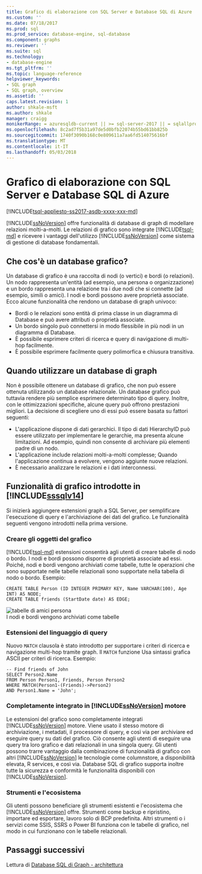 ```yaml
---
title: Grafico di elaborazione con SQL Server e Database SQL di Azure | Documenti Microsoft
ms.custom: ''
ms.date: 07/18/2017
ms.prod: sql
ms.prod_service: database-engine, sql-database
ms.component: graphs
ms.reviewer: ''
ms.suite: sql
ms.technology:
- database-engine
ms.tgt_pltfrm: ''
ms.topic: language-reference
helpviewer_keywords:
- SQL graph
- SQL graph, overview
ms.assetid: ''
caps.latest.revision: 1
author: shkale-msft
ms.author: shkale
manager: craigg
monikerRange: = azuresqldb-current || >= sql-server-2017 || = sqlallproducts-allversions
ms.openlocfilehash: 8c2ad7f5b31a97de5d0bfb22074b55bd61bb825b
ms.sourcegitcommit: 1740f3090b168c0e809611a7aa6fd514075616bf
ms.translationtype: MT
ms.contentlocale: it-IT
ms.lasthandoff: 05/03/2018
---
```

# <a name="graph-processing-with-sql-server-and-azure-sql-database"></a>Grafico di elaborazione con SQL Server e Database SQL di Azure
[!INCLUDE[tsql-appliesto-ss2017-asdb-xxxx-xxx-md](../../includes/tsql-appliesto-ss2017-asdb-xxxx-xxx-md.md)]

[!INCLUDE[ssNoVersion](../../includes/ssnoversion-md.md)] offre funzionalità di database di graph di modellare relazioni molti-a-molti. Le relazioni di grafico sono integrate [!INCLUDE[tsql-md](../../includes/tsql-md.md)] e ricevere i vantaggi dell'utilizzo [!INCLUDE[ssNoVersion](../../includes/ssnoversion-md.md)] come sistema di gestione di database fondamentali.


## <a name="what-is-a-graph-database"></a>Che cos'è un database grafico?  
Un database di grafico è una raccolta di nodi (o vertici) e bordi (o relazioni). Un nodo rappresenta un'entità (ad esempio, una persona o organizzazione) e un bordo rappresenta una relazione tra i due nodi che si connette (ad esempio, simili o amici). I nodi e bordi possono avere proprietà associate. Ecco alcune funzionalità che rendono un database di graph univoco:  
-   Bordi o le relazioni sono entità di prima classe in un diagramma di Database e può avere attributi o proprietà associate. 
-   Un bordo singolo può connettersi in modo flessibile in più nodi in un diagramma di Database.
-   È possibile esprimere criteri di ricerca e query di navigazione di multi-hop facilmente.
-   È possibile esprimere facilmente query polimorfica e chiusura transitiva.

## <a name="when-to-use-a-graph-database"></a>Quando utilizzare un database di graph

Non è possibile ottenere un database di grafico, che non può essere ottenuta utilizzando un database relazionale. Un database grafico può tuttavia rendere più semplice esprimere determinato tipo di query. Inoltre, con le ottimizzazioni specifiche, alcune query può offrono prestazioni migliori. La decisione di scegliere uno di essi può essere basata su fattori seguenti:  
-   L'applicazione dispone di dati gerarchici. Il tipo di dati HierarchyID può essere utilizzato per implementare le gerarchie, ma presenta alcune limitazioni. Ad esempio, quindi non consente di archiviare più elementi padre di un nodo.
-   L'applicazione include relazioni molti-a-molti complesse; Quando l'applicazione continua a evolvere, vengono aggiunte nuove relazioni.
-   È necessario analizzare le relazioni e i dati interconnessi.

## <a name="graph-features-introduced-in-includesssqlv14includessssqlv14-mdmd"></a>Funzionalità di grafico introdotte in [!INCLUDE[sssqlv14](../../includes/sssqlv14-md.md)] 
Si inizierà aggiungere estensioni graph a SQL Server, per semplificare l'esecuzione di query e l'archiviazione dei dati del grafico. Le funzionalità seguenti vengono introdotti nella prima versione. 


### <a name="create-graph-objects"></a>Creare gli oggetti del grafico
[!INCLUDE[tsql-md](../../includes/tsql-md.md)] estensioni consentirà agli utenti di creare tabelle di nodo o bordo. I nodi e bordi possono disporre di proprietà associate ad essi. Poiché, nodi e bordi vengono archiviati come tabelle, tutte le operazioni che sono supportate nelle tabelle relazionali sono supportate nella tabella di nodo o bordo. Esempio:  

```   
CREATE TABLE Person (ID INTEGER PRIMARY KEY, Name VARCHAR(100), Age INT) AS NODE;
CREATE TABLE friends (StartDate date) AS EDGE;
```   

![tabelle di amici persona](../../relational-databases/graphs/media/person-friends-tables.png "nodo persona e amici bordo tabelle")  
I nodi e bordi vengono archiviati come tabelle  

### <a name="query-language-extensions"></a>Estensioni del linguaggio di query  
Nuovo `MATCH` clausola è stato introdotto per supportare i criteri di ricerca e navigazione multi-hop tramite graph. Il `MATCH` funzione Usa sintassi grafica ASCII per criteri di ricerca. Esempio:  

```   
-- Find friends of John
SELECT Person2.Name 
FROM Person Person1, Friends, Person Person2
WHERE MATCH(Person1-(Friends)->Person2)
AND Person1.Name = 'John';
```   
 
### <a name="fully-integrated-in-includessnoversionincludesssnoversion-mdmd-engine"></a>Completamente integrato in [!INCLUDE[ssNoVersion](../../includes/ssnoversion-md.md)] motore 
Le estensioni del grafico sono completamente integrati [!INCLUDE[ssNoVersion](../../includes/ssnoversion-md.md)] motore. Viene usato il stesso motore di archiviazione, i metadati, il processore di query, e così via per archiviare ed eseguire query su dati del grafico. Ciò consente agli utenti di eseguire una query tra loro grafico e dati relazionali in una singola query. Gli utenti possono trarre vantaggio dalla combinazione di funzionalità di grafico con altri [!INCLUDE[ssNoVersion](../../includes/ssnoversion-md.md)] le tecnologie come columnstore, a disponibilità elevata, R services, e così via. Database SQL di grafico supporta inoltre tutte la sicurezza e conformità le funzionalità disponibili con [!INCLUDE[ssNoVersion](../../includes/ssnoversion-md.md)].
 
### <a name="tooling-and-ecosystem"></a>Strumenti e l'ecosistema  
Gli utenti possono beneficiare gli strumenti esistenti e l'ecosistema che [!INCLUDE[ssNoVersion](../../includes/ssnoversion-md.md)] offre. Strumenti come backup e ripristino, importare ed esportare, lavoro solo di BCP predefinita. Altri strumenti o i servizi come SSIS, SSRS o Power BI funziona con le tabelle di grafico, nel modo in cui funzionano con le tabelle relazionali.
 
 ## <a name="next-steps"></a>Passaggi successivi  
Lettura di [Database SQL di Graph - architettura](./sql-graph-architecture.md)
   

